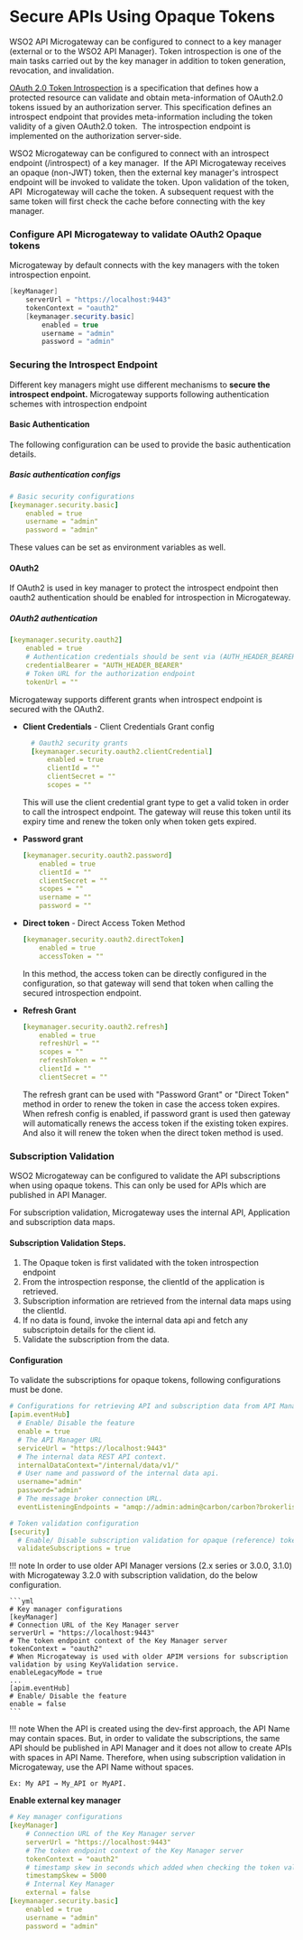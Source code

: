 # Secure APIs Using Opaque Tokens

WSO2 API Microgateway can be configured to connect to a key manager (external or to the WSO2 API Manager). Token introspection is one of the main tasks carried out by the key manager in addition to token generation, revocation, and invalidation.

[OAuth 2.0 Token Introspection](https://tools.ietf.org/html/rfc7662) is a specification that defines how a protected resource can validate and obtain meta-information of OAuth2.0 tokens issued by an authorization server. This specification defines an introspect endpoint that provides meta-information including the token validity of a given OAuth2.0 token.  The introspection endpoint is implemented on the authorization server-side.

WSO2 Microgateway can be configured to connect with an introspect endpoint (/introspect) of a key manager.  If the API Microgateway receives an opaque (non-JWT) token, then the external key manager's introspect endpoint will be invoked to validate the token. Upon validation of the token,  API  Microgateway will cache the token. A subsequent request with the same token will first check the cache before connecting with the key manager.

### Configure API Microgateway to validate OAuth2 Opaque tokens

Microgateway by default connects with the key managers with the token introspection enpoint.

``` java
[keyManager]
    serverUrl = "https://localhost:9443"
    tokenContext = "oauth2"
    [keymanager.security.basic]
        enabled = true
        username = "admin"
        password = "admin"
```

### Securing the Introspect Endpoint

 Different key managers might use different mechanisms to **secure the introspect endpoint.** Microgateway supports following authentication schemes with introspection endpoint

#### Basic Authentication

 The following configuration can be used to provide the basic authentication details.

##### Basic authentication configs

``` yml
# Basic security configurations
[keymanager.security.basic]
    enabled = true
    username = "admin"
    password = "admin"
```

 These values can be set as environment variables as well.

#### OAuth2

 If OAuth2 is used in key manager to protect the introspect endpoint then oauth2 authentication should be enabled for introspection in Microgateway.

##### OAuth2 authentication

``` yml
[keymanager.security.oauth2]
    enabled = true
    # Authentication credentials should be sent via (AUTH_HEADER_BEARER/POST_BODY_BEARER/NO_BEARER)?
    credentialBearer = "AUTH_HEADER_BEARER"
    # Token URL for the authorization endpoint
    tokenUrl = ""
```

 Microgateway supports different grants when introspect endpoint is secured with the OAuth2.

 - **Client Credentials** - Client Credentials Grant config

      ``` yml
        # Oauth2 security grants
        [keymanager.security.oauth2.clientCredential]
            enabled = true
            clientId = ""
            clientSecret = ""
            scopes = ""
      ```

      This will use the client credential grant type to get a valid token in order to call the introspect endpoint. The gateway will reuse this token until its expiry time and renew the token only when token gets expired.

 - **Password grant**

    ``` yml
    [keymanager.security.oauth2.password]
        enabled = true
        clientId = ""
        clientSecret = ""
        scopes = ""
        username = ""
        password = ""
    ```

 - **Direct token**  - Direct Access Token Method

    ``` yml
    [keymanager.security.oauth2.directToken]
        enabled = true
        accessToken = ""
    ```

     In this method, the access token can be directly configured in the configuration, so that gateway will send that token when calling the secured introspection endpoint.

 - **Refresh Grant**
    
    ``` yml
    [keymanager.security.oauth2.refresh]
        enabled = true
        refreshUrl = ""
        scopes = ""
        refreshToken = ""
        clientId = ""
        clientSecret = ""
    ```

      The refresh grant can be used with "Password Grant" or "Direct Token" method in order to renew the token in case the access token expires. When refresh config is enabled, if password grant is used then gateway will automatically renews the access token if the existing token expires. And also it will renew the token when the direct token method is used.

### Subscription Validation

 WSO2 Microgateway can be configured to validate the API subscriptions when using opaque tokens. This can only be used for APIs which are published in API Manager.

 For subscription validation, Microgateway uses the internal API, Application and subscription data maps. 

#### Subscription Validation Steps.
1. The Opaque token is first validated with the token introspection endpoint
2. From the introspection response, the clientId of the application is retrieved. 
3. Subscription information are retrieved from the internal data maps using the clientId.
4. If no data is found, invoke the internal data api and fetch any subscriptoin details for the client id.
5. Validate the subscription from the data.

#### Configuration
To validate the subscriptions for opaque tokens, following configurations must be done.

```yml
# Configurations for retrieving API and subscription data from API Manager.
[apim.eventHub]
  # Enable/ Disable the feature
  enable = true
  # The API Manager URL
  serviceUrl = "https://localhost:9443"
  # The internal data REST API context.
  internalDataContext="/internal/data/v1/"
  # User name and password of the internal data api.
  username="admin"
  password="admin"
  # The message broker connection URL.
  eventListeningEndpoints = "amqp://admin:admin@carbon/carbon?brokerlist='tcp://localhost:5672'"

# Token validation configuration
[security]
  # Enable/ Disable subscription validation for opaque (reference) tokens.
  validateSubscriptions = true
```

!!! note
    In order to use older API Manager versions (2.x series or 3.0.0, 3.1.0) with Microgateway 3.2.0 with subscription validation, do the below configuration.

    ```yml
    # Key manager configurations
    [keyManager]
    # Connection URL of the Key Manager server
    serverUrl = "https://localhost:9443"
    # The token endpoint context of the Key Manager server
    tokenContext = "oauth2"
    # When Microgateway is used with older APIM versions for subscription validation by using KeyValidation service.
    enableLegacyMode = true
    ...
    [apim.eventHub]
    # Enable/ Disable the feature
    enable = false
    ```

!!! note
    When the API is created using the dev-first approach, the API Name may contain spaces. But, in order to validate the subscriptions, the same API should be published in API Manager and it does not allow to create APIs with spaces in API Name. Therefore, when using subscription validation in Microgateway, use the API Name without spaces.

    Ex: My API → My_API or MyAPI.

**Enable external key manager**

``` yml
# Key manager configurations
[keyManager]
    # Connection URL of the Key Manager server
    serverUrl = "https://localhost:9443"
    # The token endpoint context of the Key Manager server
    tokenContext = "oauth2"
    # timestamp skew in seconds which added when checking the token validity period
    timestampSkew = 5000
    # Internal Key Manager
    external = false
[keymanager.security.basic]
    enabled = true
    username = "admin"    
    password = "admin"
```

